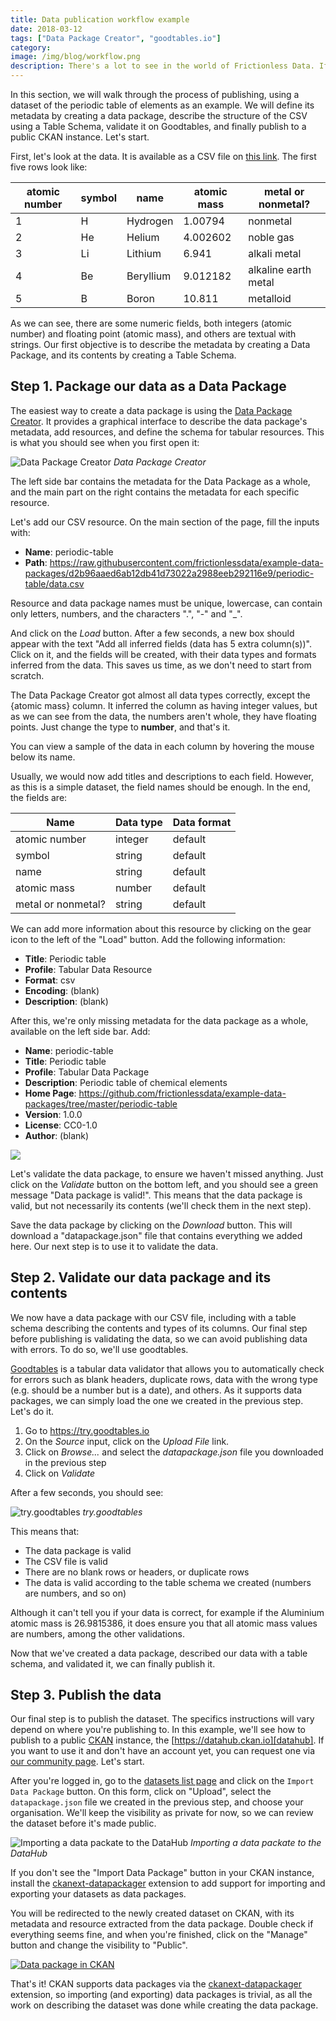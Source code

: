 ```yaml
---
title: Data publication workflow example
date: 2018-03-12
tags: ["Data Package Creator", "goodtables.io"]
category:
image: /img/blog/workflow.png
description: There's a lot to see in the world of Frictionless Data. If you're confused about how it all comes together, take a look at our publication workflow example.
---
```


In this section, we will walk through the process of publishing, using a dataset of the periodic table of elements as an example. We will define its metadata by creating a data package, describe the structure of the CSV using a Table Schema, validate it on Goodtables, and finally publish to a public CKAN instance. Let's start.

First, let's look at the data. It is available as a CSV file on [this link][data.csv]. The first five rows look like:

| atomic number | symbol | name      | atomic mass | metal or nonmetal?   |
|           --- | ---    | ---       |         --- | ---                  |
|             1 | H      | Hydrogen  |     1.00794 | nonmetal             |
|             2 | He     | Helium    |    4.002602 | noble gas            |
|             3 | Li     | Lithium   |       6.941 | alkali metal         |
|             4 | Be     | Beryllium |    9.012182 | alkaline earth metal |
|             5 | B      | Boron     |      10.811 | metalloid            |

As we can see, there are some numeric fields, both integers (atomic number) and floating point (atomic mass), and others are textual with strings. Our first objective is to describe the metadata by creating a Data Package, and its contents by creating a Table Schema.

## Step 1. Package our data as a Data Package

The easiest way to create a data package is using the [Data Package Creator][dp:creator]. It provides a graphical interface to describe the data package's metadata, add resources, and define the schema for tabular resources. This is what you should see when you first open it:

![Data Package Creator](./dp-creator.png)
*Data Package Creator*

The left side bar contains the metadata for the Data Package as a whole, and the main part on the right contains the metadata for each specific resource.

Let's add our CSV resource. On the main section of the page, fill the inputs with:

* **Name**: periodic-table
* **Path**: https://raw.githubusercontent.com/frictionlessdata/example-data-packages/d2b96aaed6ab12db41d73022a2988eeb292116e9/periodic-table/data.csv

Resource and data package names must be unique, lowercase, can contain only letters, numbers, and the characters ".", "-" and "_".

And click on the *Load* button. After a few seconds, a new box should appear with the text "Add all inferred fields (data has 5 extra column(s))". Click on it, and the fields will be created, with their data types and formats inferred from the data. This saves us time, as we don't need to start from scratch.

The Data Package Creator got almost all data types correctly, except the {atomic mass} column. It inferred the column as having integer values, but as we can see from the data, the numbers aren't whole, they have floating points. Just change the type to **number**, and that's it.

You can view a sample of the data in each column by hovering the mouse below its name.

Usually, we would now add titles and descriptions to each field. However, as this is a simple dataset, the field names should be enough. In the end, the fields are:

| Name               | Data type | Data format |
| ---                | ---       | ---         |
| atomic number      | integer   | default     |
| symbol             | string    | default     |
| name               | string    | default     |
| atomic mass        | number    | default     |
| metal or nonmetal? | string    | default     |

We can add more information about this resource by clicking on the gear icon to the left of the "Load" button. Add the following information:

* **Title**: Periodic table
* **Profile**: Tabular Data Resource
* **Format**: csv
* **Encoding**: (blank)
* **Description**: (blank)

After this, we're only missing metadata for the data package as a whole, available on the left side bar. Add:

* **Name**: periodic-table
* **Title**: Periodic table
* **Profile**: Tabular Data Package
* **Description**: Periodic table of chemical elements
* **Home Page**: https://github.com/frictionlessdata/example-data-packages/tree/master/periodic-table
* **Version**: 1.0.0
* **License**: CC0-1.0
* **Author**: (blank)

![](./dp-creator-filled.png)

Let's validate the data package, to ensure we haven't missed anything. Just click on the *Validate* button on the bottom left, and you should see a green message "Data package is valid!". This means that the data package is valid, but not necessarily its contents (we'll check them in the next step).

Save the data package by clicking on the *Download* button. This will download a "datapackage.json" file that contains everything we added here. Our next step is to use it to validate the data.

## Step 2. Validate our data package and its contents

We now have a data package with our CSV file, including with a table schema describing the contents and types of its columns. Our final step before publishing is validating the data, so we can avoid publishing data with errors. To do so, we'll use goodtables.

[Goodtables][goodtables] is a tabular data validator that allows you to automatically check for errors such as blank headers, duplicate rows, data with the wrong type (e.g. should be a number but is a date), and others. As it supports data packages, we can simply load the one we created in the previous step. Let's do it.

1. Go to https://try.goodtables.io
1. On the *Source* input, click on the *Upload File* link.
1. Click on *Browse...* and select the *datapackage.json* file you downloaded in the previous step
1. Click on *Validate*

After a few seconds, you should see:

![try.goodtables](./try-goodtables.png)
*try.goodtables*

This means that:

* The data package is valid
* The CSV file is valid
* There are no blank rows or headers, or duplicate rows
* The data is valid according to the table schema we created (numbers are numbers, and so on)

Although it can't tell you if your data is correct, for example if the Aluminium
atomic mass is 26.9815386, it does ensure you that all atomic mass values are
numbers, among the other validations.

Now that we've created a data package, described our data with a table schema,
and validated it, we can finally publish it.

## Step 3. Publish the data

Our final step is to publish the dataset. The specifics instructions will vary depend on where you're publishing to. In this example, we'll see how to publish to a public [CKAN][ckan] instance, the [https://datahub.ckan.io][datahub]. If you want to use it and don't have an account yet, you can request one via [our community page][datahub:request-org]. Let's start.

After you're logged in, go to the [datasets list page][datahub:dataset-list] and click on the `Import Data Package` button. On this form, click on "Upload", select the `datapackage.json` file we created in the previous step, and choose your organisation. We'll keep the visibility as private for now, so we can review the dataset before it's made public.

![Importing a data packate to the DataHub](./datahub-import-datapackage.png)
*Importing a data packate to the DataHub*

If you don't see the "Import Data Package" button in your CKAN instance, install the [ckanext-datapackager][ckanext-datapackager] extension to add support for importing and exporting your datasets as data packages.

You will be redirected to the newly created dataset on CKAN, with its metadata and resource extracted from the data package. Double check if everything seems fine, and when you're finished, click on the "Manage" button and change the visibility to "Public".

[![Data package in CKAN](./datahub-dataset.png)][datahub:dataset]

That's it! CKAN supports data packages via the [ckanext-datapackager][ckanext-datapackager] extension, so importing (and exporting) data packages is trivial, as all the work on describing the dataset was done while creating the data package.

[data.csv]: https://raw.githubusercontent.com/frictionlessdata/example-data-packages/d2b96aaed6ab12db41d73022a2988eeb292116e9/periodic-table/data.csv
[dp:creator]: https://create.frictionlessdata.io/ "Data Package Creator"
[goodtables]: https://goodtables.io
[published-dataset]: https://datahub.ckan.io/dataset/period-table-9896953431
[ckan]: https://ckan.org
[datahub]: https://datahub.ckan.io
[datahub:request-org]: https://discuss.okfn.org/c/open-knowledge-labs/datahub
[datahub:dataset-list]: https://datahub.ckan.io/dataset
[datahub:import-dp]: https://datahub.ckan.io/import_datapackage
[datahub:dataset]: https://datahub.ckan.io/dataset/period-table-9896953431
[ckanext-datapackager]: https://github.com/frictionlessdata/ckanext-datapackager
